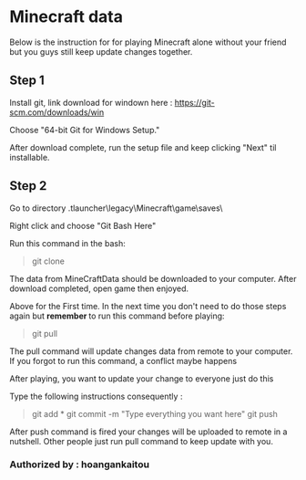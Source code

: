 # Minecraft data
Below is the instruction for for playing Minecraft alone without your friend but you guys still keep update changes together.

## Step 1
Install git, link download for windown here : https://git-scm.com/downloads/win <br>

Choose "64-bit Git for Windows Setup." <br>

After download complete, run the setup file and keep clicking "Next" til installable. 

## Step 2

Go to directory \.tlauncher\legacy\Minecraft\game\saves\ <br>

Right click and choose "Git Bash Here" <br>

Run this command in the bash:

> git clone

The data from MineCraftData should be downloaded to your computer.
After download completed, open game then enjoyed.

Above for the First time. In the next time you don't need to do those steps again but <b> remember </b> to run this command before playing:

> git pull

The pull command will update changes data from remote to your computer. If you forgot to run this command, a conflict maybe happens <br>

After playing, you want to update your change to everyone just do this <br>

Type the following instructions consequently :

> git add *
> git commit -m "Type everything you want here"
> git push

After push command is fired your changes will be uploaded to remote in a nutshell. Other people just run pull command to keep update with you.


### Authorized by : hoangankaitou
